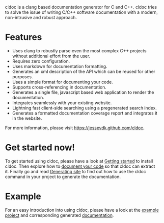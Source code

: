 cldoc is a clang based documentation generator for C and C++. cldoc tries to
solve the issue of writing C/C++ software documentation with a modern,
non-intrusive and robust approach.

# Features
* Uses clang to robustly parse even the most complex C++ projects without
  additional effort from the user.
* Requires zero configuration.
* Uses markdown for documentation formatting.
* Generates an xml description of the API which can be reused for other purposes.
* Uses a simple format for documenting your code.
* Supports cross-referencing in documentation.
* Generates a single file, javascript based web application to render the documentation.
* Integrates seamlessly with your existing website.
* Lightning fast client-side searching using a pregenerated search index.
* Generates a formatted documentation coverage report and integrates it in the
  website.

For more information, please visit https://jessevdk.github.com/cldoc.

# Get started now!
To get started using cldoc, please have a look at
[Getting started](https://jessevdk.github.com/cldoc/gettingstarted.html) to install cldoc. Then explore how
to [document your code](https://jessevdk.github.com/cldoc/documenting.html) so that cldoc can extract it. Finally
go and read [Generating site](https://jessevdk.github.com/cldoc/generating.html) to find out how to use the cldoc
command in your project to generate the documentation.

# Example
For an easy introduction into using cldoc, please have a look at the
[example project](https://github.com/jessevdk/cldoc/tree/master/example) and corresponding
generated [documentation](https://jessevdk.github.com/cldoc/example/).

